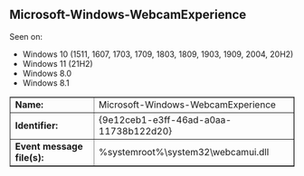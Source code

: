 ## Microsoft-Windows-WebcamExperience

Seen on:
* Windows 10 (1511, 1607, 1703, 1709, 1803, 1809, 1903, 1909, 2004, 20H2)
* Windows 11 (21H2)
* Windows 8.0
* Windows 8.1

<table border="1" class="docutils">
  <tbody>
    <tr>
      <td><b>Name:</b></td>
      <td>Microsoft-Windows-WebcamExperience</td>
    </tr>
    <tr>
      <td><b>Identifier:</b></td>
      <td>{9e12ceb1-e3ff-46ad-a0aa-11738b122d20}</td>
    </tr>
    <tr>
      <td><b>Event message file(s):</b></td>
      <td>%systemroot%\system32\webcamui.dll</td>
    </tr>
  </tbody>
</table>

&nbsp;

